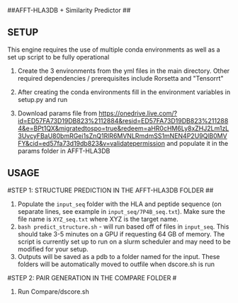 ##AFFT-HLA3DB + Similarity Predictor ##


## SETUP ##
This engine requires the use of multiple conda environments as well as a set up script to be fully operational

1. Create the 3 environments from the yml files in the main directory. Other required dependencies / prerequisites include Rorsetta and "Tensorrt"

2. After creating the conda environments fill in the environment variables in setup.py and run

3. Download params file from https://onedrive.live.com/?id=ED57FA73D19DB823%2112884&resid=ED57FA73D19DB823%2112884&e=BPt1QX&migratedtospo=true&redeem=aHR0cHM6Ly8xZHJ2Lm1zL3UvcyFBaU80bmRGei1sZnQ1RlR6MVNLRmdmSS1mNEN4P2U9QlB0MVFY&cid=ed57fa73d19db823&v=validatepermission and populate it in the params folder in AFFT-HLA3DB

## USAGE ##

#STEP 1: STRUCTURE PREDICTION IN THE AFFT-HLA3DB FOLDER ##
1. Populate the `input_seq` folder with the HLA and peptide sequence (on separate lines, see example in `input_seq/7P4B_seq.txt`). Make sure the file name is `XYZ_seq.txt` where XYZ is the target name.
2. `bash predict_structure.sh` - will run based off of files in `input_seq`. This should take 3-5 minutes on a GPU if requesting 64 GB of memory. The script is currently set up to run on a slurm scheduler and may need to be modified for your setup.
3. Outputs will be saved as a pdb to a folder named for the input. These folders will be automatically moved to outfile when dscore.sh is run

#STEP 2: PAIR GENERATION IN THE COMPARE FOLDER #
1. Run Compare/dscore.sh

